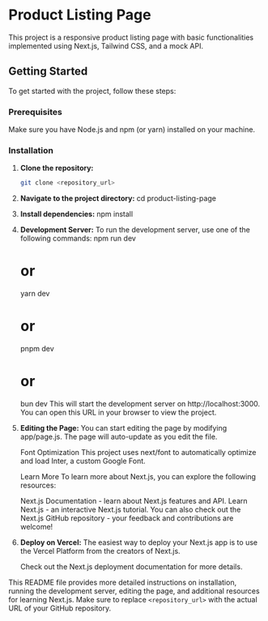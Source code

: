# Product Listing Page

This project is a responsive product listing page with basic functionalities implemented using Next.js, Tailwind CSS, and a mock API.

## Getting Started

To get started with the project, follow these steps:

### Prerequisites

Make sure you have Node.js and npm (or yarn) installed on your machine.

### Installation

1. **Clone the repository:**
   ```bash
   git clone <repository_url>

2. **Navigate to the project directory:**
    cd product-listing-page


3. **Install dependencies:**
    npm install

4. **Development Server:**
    To run the development server, use one of the following commands:
    npm run dev
    # or
    yarn dev
    # or
    pnpm dev
    # or
    bun dev
    This will start the development server on http://localhost:3000. You can open this URL in your browser to view the project.

5. **Editing the Page:**
    You can start editing the page by modifying app/page.js. The page will auto-update as you edit the file.

    Font Optimization
    This project uses next/font to automatically optimize and load Inter, a custom Google Font.

    Learn More
    To learn more about Next.js, you can explore the following resources:

    Next.js Documentation - learn about Next.js features and API.
    Learn Next.js - an interactive Next.js tutorial.
    You can also check out the Next.js GitHub repository - your feedback and contributions are welcome!

6. **Deploy on Vercel:**
    The easiest way to deploy your Next.js app is to use the Vercel Platform from the creators of Next.js.

    Check out the Next.js deployment documentation for more details.


This README file provides more detailed instructions on installation, running the development server, editing the page, and additional resources for learning Next.js. Make sure to replace `<repository_url>` with the actual URL of your GitHub repository.